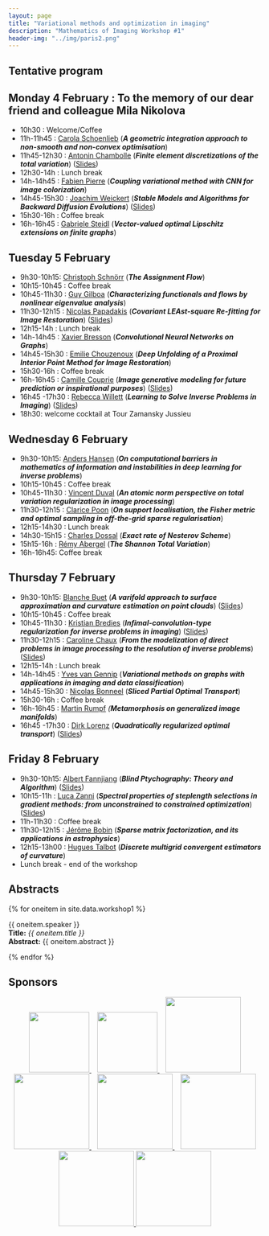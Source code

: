 ```yaml
---
layout: page
title: "Variational methods and optimization in imaging"
description: "Mathematics of Imaging Workshop #1"
header-img: "../img/paris2.png"
---
```


Tentative program
-------------

Monday 4 February : To the memory of our dear friend and colleague Mila Nikolova
-------------

- 10h30 : Welcome/Coffee 
- 11h-11h45 : [Carola Schoenlieb](http://www.damtp.cam.ac.uk/user/cbs31/Home.html) (***A geometric integration approach to non-smooth and non-convex optimisation***) 
- 11h45-12h30 : [Antonin Chambolle](http://www.cmap.polytechnique.fr/~antonin/) (***Finite element discretizations of the total variation***) ([Slides](slides/w1/chambolle.pdf))
- 12h30-14h : Lunch break
- 14h-14h45 : [Fabien Pierre](http://www.fabienpierre.fr/bienvenue.html) (***Coupling variational method with CNN for image colorization***) 
- 14h45-15h30 : [Joachim Weickert](https://www.mia.uni-saarland.de/weickert/index.shtml) (***Stable Models and Algorithms for Backward Diffusion Evolutions***) ([Slides](slides/w1/weickert.pdf))
- 15h30-16h : Coffee break 
- 16h-16h45 : [Gabriele Steidl](http://www.mathematik.uni-kl.de/imagepro/members/steidl/) (***Vector-valued optimal Lipschitz extensions on finite graphs***) 

Tuesday 5 February
-------------
- 9h30-10h15: [Christoph Schnörr](https://ipa.iwr.uni-heidelberg.de/cschnoerr/) (***The Assignment Flow***)
- 10h15-10h45 : Coffee break 
- 10h45-11h30 : [Guy Gilboa](http://guygilboa.eew.technion.ac.il/) (***Characterizing functionals and flows by nonlinear eigenvalue analysis***)
- 11h30-12h15 : [Nicolas Papadakis](https://www.math.u-bordeaux.fr/~npapadak/) (***Covariant LEAst-square Re-fitting for Image Restoration***) ([Slides](slides/w1/papadakis.pdf))
- 12h15-14h : Lunch break
- 14h-14h45 :  [Xavier Bresson](http://www.ntu.edu.sg/home/xbresson/) (***Convolutional Neural Networks on Graphs***)
- 14h45-15h30 : [Emilie Chouzenoux](http://www-syscom.univ-mlv.fr/~chouzeno/) (***Deep Unfolding of a Proximal Interior Point Method for Image Restoration***)
- 15h30-16h : Coffee break 
- 16h-16h45 : [Camille Couprie](https://research.fb.com/people/couprie-camille/) (***Image generative modeling for future prediction or inspirational purposes***) ([Slides](slides/w1/couprie.pdf))
- 16h45 -17h30 : [Rebecca Willett](https://voices.uchicago.edu/willett/) (***Learning to Solve Inverse Problems in Imaging***) ([Slides](slides/w1/willett.pdf))
- 18h30: welcome cocktail at Tour Zamansky Jussieu

Wednesday 6 February
-------------
- 9h30-10h15: [Anders Hansen](http://www.damtp.cam.ac.uk/research/afha/anders/) (***On computational barriers in mathematics of information and instabilities in deep learning for inverse problems***)
- 10h15-10h45 : Coffee break 
- 10h45-11h30 : [Vincent Duval](https://who.rocq.inria.fr/Vincent.Duval/) (***An atomic norm perspective on total variation regularization in image processing***)
- 11h30-12h15 : [Clarice Poon](http://www.damtp.cam.ac.uk/user/cmhsp2/) (***On support localisation, the Fisher metric and optimal sampling in off-the-grid sparse regularisation***)
- 12h15-14h30 : Lunch break
- 14h30-15h15 : [Charles Dossal](https://www.math.u-bordeaux.fr/~cdossal/) (***Exact rate of Nesterov Scheme***)
- 15h15-16h : [Rémy Abergel](http://helios.mi.parisdescartes.fr/~rabergel/index.html) (***The Shannon Total Variation***)
- 16h-16h45: Coffee break 

Thursday 7 February
--------------
- 9h30-10h15: [Blanche Buet](https://www.math.u-psud.fr/~buet/) (***A varifold approach to surface approximation and curvature estimation on point clouds***) ([Slides](slides/w1/buet.pdf))
- 10h15-10h45 : Coffee break 
- 10h45-11h30 : [Kristian Bredies](https://imsc.uni-graz.at/bredies/) (***Infimal-convolution-type regularization for inverse problems in imaging***) ([Slides](slides/w1/bredies.pdf))
- 11h30-12h15 : [Caroline Chaux](https://www.i2m.univ-amu.fr/~caroline.chaux/) (***From the modelization of direct problems in image processing to the resolution of inverse problems***) ([Slides](slides/w1/chaux.pdf))
- 12h15-14h : Lunch break
- 14h-14h45 : [Yves van Gennip](https://www.nottingham.ac.uk/mathematics/people/y.vangennip) (***Variational methods on graphs with applications in imaging and data classification***)
- 14h45-15h30 : [Nicolas Bonneel](https://perso.liris.cnrs.fr/nicolas.bonneel/) (***Sliced Partial Optimal Transport***)
- 15h30-16h : Coffee break 
- 16h-16h45 : [Martin Rumpf](http://www.hcm.uni-bonn.de/de/people/profile/martin-rumpf/) *(**Metamorphosis on generalized image manifolds***)
- 16h45 -17h30 : [Dirk Lorenz](https://www.tu-braunschweig.de/iaa/personal/lorenz) (***Quadratically regularized optimal transport***) ([Slides](slides/w1/lorenz.pdf))

Friday 8 February
--------------
- 9h30-10h15: [Albert Fannjiang](https://www.math.ucdavis.edu/~fannjiang/) (***Blind Ptychography: Theory and Algorithm***) ([Slides](slides/w1/fannjiang.pdf))
- 10h15-11h : [Luca Zanni](http://cdm.unimo.it/home/matematica/zanni.luca/) (***Spectral properties of steplength selections in gradient methods: from unconstrained to constrained optimization***) ([Slides](slides/w1/zanni.pdf))
- 11h-11h30 : Coffee break
- 11h30-12h15 : [Jérôme Bobin](http://jbobin.cosmostat.org/) (***Sparse matrix factorization, and its applications in astrophysics***)
- 12h15-13h00 : [Hugues Talbot](http://hugues.zahlt.info/bienvenue.html) (***Discrete multigrid convergent estimators of curvature***)
- Lunch break - end of the workshop

Abstracts
--------

{% for oneitem in site.data.workshop1 %}
<p>
  {{ oneitem.speaker }}<br/>
  <b>Title:</b> <i>{{ oneitem.title }}</i><br/>
  <b>Abstract:</b> {{ oneitem.abstract }}
</p>
{% endfor %}



Sponsors
-----

<p align="center">

<a href="http://www.ihp.fr">
<img width="120" src="../../img/logo-ihp.jpg"/>
</a>&nbsp;&nbsp;

<a href="http://www.cnrs.fr/">
<img width="120" src="../../img/logo-cnrs.png"/>
</a>&nbsp;&nbsp;

<a href="http://www.u-psud.fr/fr/index.html">
<img width="150" src="../../img/logo-paris-sud.png"/>
</a>

<br/>

<a href="https://www.sciencesmaths-paris.fr/">
<img width="150" src="../../img/logo-fsmp.png"/>
</a>&nbsp;&nbsp;

<a href="http://www.upmc.fr/">
<img width="150" src="../../img/logo-upmc.png"/>
</a>&nbsp;&nbsp;

<a href="https://www.cimpa.info/">
<img width="150" src="../../img/logo-cimpa.png"/>
</a>

<br/>

<a href="http://gdr-mia.math.cnrs.fr/">
<img width="150" src="../../img/logo-mia.png"/>
</a>

<a href="http://www.gpeyre.com/noria/">
<img width="150" src="../../img/logo-erc.jpg"/>
</a>


</p>
